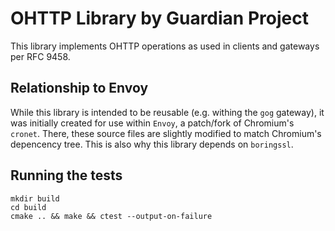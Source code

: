 # OHTTP Library by Guardian Project 

This library implements OHTTP operations as used in clients and gateways per RFC 9458.


## Relationship to Envoy

While this library is intended to be reusable (e.g. withing the `gog` gateway), it was initially created for use within `Envoy`, a patch/fork of Chromium's `cronet`.  There, these source files are slightly modified to match Chromium's depencency tree.  This is also why this library depends on `boringssl`.

## Running the tests

```
mkdir build
cd build
cmake .. && make && ctest --output-on-failure
```